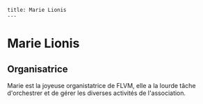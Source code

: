     title: Marie Lionis
	---

# Marie Lionis
## Organisatrice

Marie est la joyeuse organistatrice de FLVM, elle a la lourde tâche
d'orchestrer et de gérer les diverses activités de l'association.